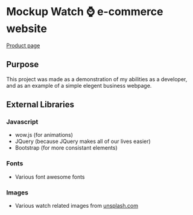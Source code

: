 # Mockup Watch :watch: e-commerce website
[Product page](https://andyswatchs.netlify.app/)
## Purpose
This project was made as a demonstration of my abilities as a developer, and as an example of a simple elegent business webpage. 

## External Libraries
### Javascript 
- wow.js (for animations)
- JQuery (because JQuery makes all of our lives easier)
- Bootstrap (for more consistant elements)

### Fonts
- Various font awesome fonts

### Images 
- Various watch related images from [unsplash.com](unsplash.com)
